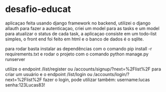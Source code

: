 # desafio-educat

aplicaçao feita usando django framework no backend, utilizei o django allauth para fazer a autenticaçao, criei um model para as tasks e um model para atualizar o status de cada task, a aplicaçao consiste em um todo-list simples, o front end foi feito em html e o banco de dados é o sqlite.

para rodar basta instalar as dependências com o comando pip install -r requirements.txt e rodar o projeto com o comando python manage.py runserver

utilize o endpoint /list/register ou /accounts/signup/?next=%2Flist%2F para criar um usuário e o endpoint /list/login ou /accounts/login/?next=%2Flist%2F fazer o login, pode utilizar também: username:lucas senha:123Lucas83!
